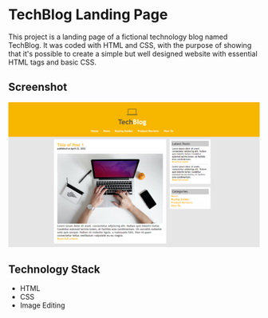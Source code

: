 # TechBlog Landing Page

This project is a landing page of a fictional technology blog named TechBlog.
It was coded with HTML and CSS, with the purpose of showing that it's possible to 
create a simple but well designed website with essential HTML tags and basic CSS.

## Screenshot 

![Screenshot](Screenshot.png)

## Technology Stack

+ HTML
+ CSS
+ Image Editing
